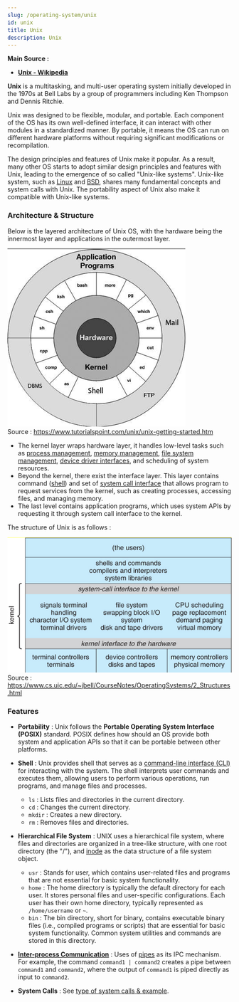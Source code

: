 ```yaml
---
slug: /operating-system/unix
id: unix
title: Unix
description: Unix
---
```


**Main Source :**

- **[Unix - Wikipedia](https://en.wikipedia.org/wiki/Unix)**

**Unix** is a multitasking, and multi-user operating system initially developed in the 1970s at Bell Labs by a group of programmers including Ken Thompson and Dennis Ritchie.

Unix was designed to be flexible, modular, and portable. Each component of the OS has its own well-defined interface, it can interact with other modules in a standardized manner. By portable, it means the OS can run on different hardware platforms without requiring significant modifications or recompilation.

The design principles and features of Unix make it popular. As a result, many other OS starts to adopt similar design principles and features with Unix, leading to the emergence of so called "Unix-like systems". Unix-like system, such as [Linux](/operating-system/linux-kernel) and [BSD](/operating-system/bsd), shares many fundamental concepts and system calls with Unix. The portability aspect of Unix also make it compatible with Unix-like systems.

### Architecture & Structure

Below is the layered architecture of Unix OS, with the hardware being the innermost layer and applications in the outermost layer.

![Unix OS architecture](./unix-architecture.png)  
Source : https://www.tutorialspoint.com/unix/unix-getting-started.htm

- The kernel layer wraps hardware layer, it handles low-level tasks such as [process management](/operating-system/process-management), [memory management](/operating-system/memory-management), [file system management](/operating-system/file-system), [device driver interfaces](/operating-system/device-management), and scheduling of system resources.
- Beyond the kernel, there exist the interface layer. This layer contains command ([shell](/operating-system/user-interface#cli)) and set of [system call interface](/operating-system/system-call#system-call-interface) that allows program to request services from the kernel, such as creating processes, accessing files, and managing memory.
- The last level contains application programs, which uses system APIs by requesting it through system call interface to the kernel.

The structure of Unix is as follows :

![Unix OS structure](./unix-structure.png)  
Source : https://www.cs.uic.edu/~jbell/CourseNotes/OperatingSystems/2_Structures.html

### Features

- **Portability** : Unix follows the **Portable Operating System Interface (POSIX)** standard. POSIX defines how should an OS provide both system and application APIs so that it can be portable between other platforms.
- **Shell** : Unix provides shell that serves as a [command-line interface (CLI)](/operating-system/user-interface#cli) for interacting with the system. The shell interprets user commands and executes them, allowing users to perform various operations, run programs, and manage files and processes.

  - `ls` : Lists files and directories in the current directory.
  - `cd` : Changes the current directory.
  - `mkdir` : Creates a new directory.
  - `rm` : Removes files and directories.

- **Hierarchical File System** : UNIX uses a hierarchical file system, where files and directories are organized in a tree-like structure, with one root directory (the "/"), and [inode](/operating-system/file-system#ext2) as the data structure of a file system object.

  - `usr` : Stands for user, which contains user-related files and programs that are not essential for basic system functionality.
  - `home` : The home directory is typically the default directory for each user. It stores personal files and user-specific configurations. Each user has their own home directory, typically represented as `/home/username` or `~`.
  - `bin` : The bin directory, short for binary, contains executable binary files (i.e., compiled programs or scripts) that are essential for basic system functionality. Common system utilities and commands are stored in this directory.

- [**Inter-process Communication**](/operating-system/inter-process-communication) : Uses of [pipes](/operating-system/inter-process-communication#message-passing) as its IPC mechanism. For example, the command `command1 | command2` creates a pipe between `command1` and `command2`, where the output of `command1` is piped directly as input to `command2`.
- **System Calls** : See [type of system calls & example](/operating-system/system-call#type-of-system-calls--example).

